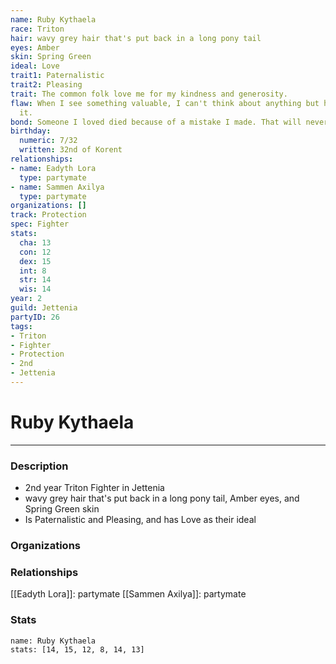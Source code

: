 ```yaml
---
name: Ruby Kythaela
race: Triton
hair: wavy grey hair that's put back in a long pony tail
eyes: Amber
skin: Spring Green
ideal: Love
trait1: Paternalistic
trait2: Pleasing
trait: The common folk love me for my kindness and generosity.
flaw: When I see something valuable, I can't think about anything but how to steal
  it.
bond: Someone I loved died because of a mistake I made. That will never happen again.
birthday:
  numeric: 7/32
  written: 32nd of Korent
relationships:
- name: Eadyth Lora
  type: partymate
- name: Sammen Axilya
  type: partymate
organizations: []
track: Protection
spec: Fighter
stats:
  cha: 13
  con: 12
  dex: 15
  int: 8
  str: 14
  wis: 14
year: 2
guild: Jettenia
partyID: 26
tags:
- Triton
- Fighter
- Protection
- 2nd
- Jettenia
---
```

# Ruby Kythaela
---
### Description
- 2nd year Triton Fighter in Jettenia
- wavy grey hair that's put back in a long pony tail, Amber eyes, and Spring Green skin
- Is Paternalistic and Pleasing, and has Love as their ideal

### Organizations
### Relationships
[[Eadyth Lora]]: partymate
[[Sammen Axilya]]: partymate
### Stats
```statblock
name: Ruby Kythaela
stats: [14, 15, 12, 8, 14, 13]
```
